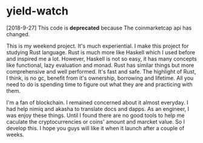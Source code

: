 # yield-watch
[2018-9-27] This code is **deprecated** because The coinmarketcap api has changed.

This is my weekend project. It's much experiential. I make this project for studying Rust language.
Rust is much more like Haskell which I used before and inspired me a lot. However, Haskell is not 
so easy, it has many concepts like functional, lazy evaluation and monad. Rust has similar things
but more comprehensive and well performed. It's fast and safe. The highlight of Rust, I think, is 
no gc, benefit from it's ownership, borrowing and lifetime. All you need to do is spending time to 
figure out what they are and practicing with them.

I'm a fan of blockchain. I remained concerned about it almost everyday. I had help nimiq and akasha 
to translate docs and dapps. As an engineer, I was enjoy these things. Until I found there are no
good tools to help me caculate the cryptocurrencies or coins' amount and marcket value. So I
develop this. I hope you guys will like it when it launch after a couple of weeks.
